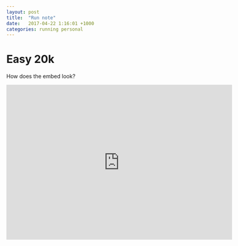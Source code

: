 ```yaml
---
layout: post
title:  "Run note"
date:   2017-04-22 1:16:01 +1000
categories: running personal
---
```

<h1>Easy 20k </h1>

How does the embed look?

<iframe height='405' width='590' frameborder='0' allowtransparency='true' scrolling='no' src='https://www.strava.com/activities/952357358/embed/066377c3b0702b71ccf361300756702024903409'></iframe>